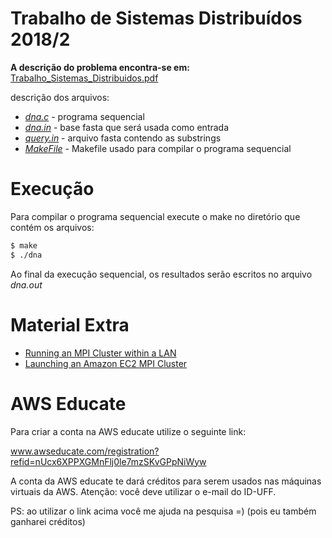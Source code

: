 # Trabalho de Sistemas Distribuídos 2018/2

**A descrição do problema encontra-se em:** [Trabalho_Sistemas_Distribuidos.pdf](https://github.com/luanteylo/trabalhosd/blob/master/Trabalho_Sistemas_Distribuidos.pdf)

descrição dos arquivos:
  - *[dna.c](https://github.com/luanteylo/trabalhosd/blob/master/dna.c)* - programa sequencial 
  - *[dna.in](https://github.com/luanteylo/trabalhosd/blob/master/dna.in)* - base fasta que será usada como entrada
  - *[query.in](https://github.com/luanteylo/trabalhosd/blob/master/query.in)* - arquivo fasta contendo as substrings 
  - *[MakeFile](https://github.com/luanteylo/trabalhosd/blob/master/Makefile)* - Makefile usado para compilar o programa sequencial 

# Execução 

Para compilar o programa sequencial execute o make no diretório que contém os arquivos:
```sh
$ make
$ ./dna
```
Ao final da execução sequencial, os resultados serão escritos no arquivo *dna.out*


# Material Extra

  - [Running an MPI Cluster within a LAN](http://mpitutorial.com/tutorials/running-an-mpi-cluster-within-a-lan/)
  - [Launching an Amazon EC2 MPI Cluster](http://mpitutorial.com/tutorials/launching-an-amazon-ec2-mpi-cluster/)


# AWS Educate

Para criar a conta na AWS educate utilize o seguinte link:

www.awseducate.com/registration?refid=nUcx6XPPXGMnFlj0le7mzSKvGPpNiWyw

A conta da AWS educate te dará créditos para serem usados nas máquinas virtuais da AWS. Atenção: você deve utilizar o e-mail do ID-UFF. 

PS: ao utilizar o link acima você me ajuda na pesquisa =) (pois eu também ganharei créditos)

